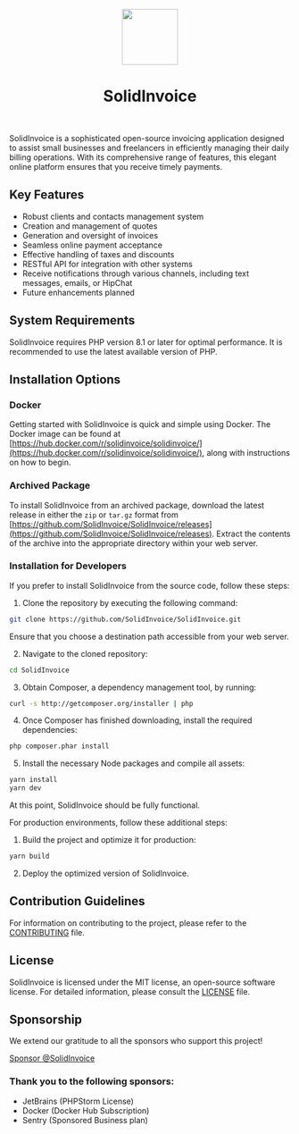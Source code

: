 <p align="center">
    <a href="https://github.com/SolidInvoice/SolidInvoice" target="_blank">
        <img src="https://avatars.githubusercontent.com/u/25333451?s=200&v=4" height="100px">
    </a>
    <h1 align="center">SolidInvoice</h1>
    <br>
</p>

SolidInvoice is a sophisticated open-source invoicing application designed to assist small businesses and freelancers in efficiently managing their daily billing operations. With its comprehensive range of features, this elegant online platform ensures that you receive timely payments.

## Key Features

- Robust clients and contacts management system
- Creation and management of quotes
- Generation and oversight of invoices
- Seamless online payment acceptance
- Effective handling of taxes and discounts
- RESTful API for integration with other systems
- Receive notifications through various channels, including text messages, emails, or HipChat
- Future enhancements planned

## System Requirements

SolidInvoice requires PHP version 8.1 or later for optimal performance. It is recommended to use the latest available version of PHP.

## Installation Options

### Docker

Getting started with SolidInvoice is quick and simple using Docker. The Docker image can be found at [https://hub.docker.com/r/solidinvoice/solidinvoice/](https://hub.docker.com/r/solidinvoice/solidinvoice/), along with instructions on how to begin.

### Archived Package

To install SolidInvoice from an archived package, download the latest release in either the `zip` or `tar.gz` format from [https://github.com/SolidInvoice/SolidInvoice/releases](https://github.com/SolidInvoice/SolidInvoice/releases). Extract the contents of the archive into the appropriate directory within your web server.

### Installation for Developers

If you prefer to install SolidInvoice from the source code, follow these steps:

1. Clone the repository by executing the following command:
```bash
git clone https://github.com/SolidInvoice/SolidInvoice.git
```
Ensure that you choose a destination path accessible from your web server.

2. Navigate to the cloned repository:
```bash
cd SolidInvoice
```

3. Obtain Composer, a dependency management tool, by running:
```bash
curl -s http://getcomposer.org/installer | php
```

4. Once Composer has finished downloading, install the required dependencies:
```bash
php composer.phar install
```

5. Install the necessary Node packages and compile all assets:
```bash
yarn install
yarn dev
```

At this point, SolidInvoice should be fully functional.

For production environments, follow these additional steps:

1. Build the project and optimize it for production:
```bash
yarn build
```

2. Deploy the optimized version of SolidInvoice.

## Contribution Guidelines

For information on contributing to the project, please refer to the [CONTRIBUTING](CONTRIBUTING.md) file.

## License

SolidInvoice is licensed under the MIT license, an open-source software license. For detailed information, please consult the [LICENSE](LICENSE) file.

## Sponsorship

We extend our gratitude to all the sponsors who support this project!

<a class="btn" aria-label="Sponsor @SolidInvoice" href="https://github.com/sponsors/SolidInvoice?o=esc">
    <span>Sponsor @SolidInvoice</span>
</a>

### Thank you to the following sponsors:

* JetBrains (PHPStorm License)
* Docker (Docker Hub Subscription)
* Sentry (Sponsored Business plan)

[1]: http://getcomposer.org
